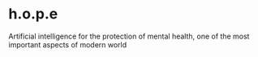 # h.o.p.e
Artificial intelligence for the protection of mental health, one of the most important aspects of modern world
